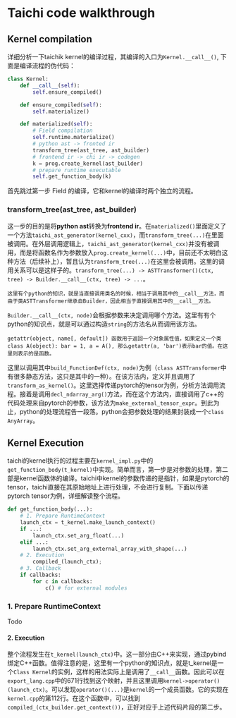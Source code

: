 # Taichi code walkthrough

## Kernel compilation
详细分析一下taichik kernel的编译过程，其编译的入口为```Kernel.__call__()```, 下面是编译流程的伪代码：
```python
class Kernel:
    def __call__(self):
        self.ensure_compiled()

    def ensure_compiled(self):
        self.materialize()

    def materialized(self):
        # Field compilation
        self.runtime.materialize()
        # python ast -> fronted ir
        transform_tree(ast_tree, ast_builder)
        # frontend ir -> chi ir -> codegen
        k = prog.create_kernel(ast_builder)
        # prepare runtime executable
        self.get_function_body(k)
```
首先跳过第一步 Field 的编译，它和kernel的编译时两个独立的流程。
### transform_tree(ast_tree, ast_builder)
这一步的目的是将**python ast**转换为**frontend ir**。在```materialized()```里面定义了一个方法```taichi_ast_generator(kernel_cxx)```，而```transform_tree(...)```在里面被调用。在外层调用逻辑上，```taichi_ast_generator(kernel_cxx)```并没有被调用，而是将函数名作为参数放入```prog.create_kernel(...)```中，目前还不太明白这种方法（后续补上），暂且认为```transform_tree(...)```在这里会被调用。这里的调用关系可以是这样子的。```transform_tree(...) -> ASTTransformer()(ctx, tree) -> Builder.__call__(ctx, tree) -> ...```。

    这里有个python的知识，就是当直接调用类名的时候，相当于调用其中的__call__方法，而由于类ASTTransformer继承自Builder，因此相当于直接调用其中的__call__方法。

```Builder.__call__(ctx, node)```会根据参数来决定调用哪个方法。这里有有个python的知识点，就是可以通过构造```string```的方法名从而调用该方法。

    getattr(object, name[, default]) 函数用于返回一个对象属性值，如果定义一个类class A(object): bar = 1, a = A(), 那么getattr(a, 'bar')表示bar的值。在这里则表示的是函数。

这里以调用其中```build_FunctionDef(ctx, node)```为例（```class ASTTransformer```中有很多静态方法，这只是其中的一种）。在该方法内，定义并且调用了```transform_as_kernel()```。这里选择传递pytorch的tensor为例，分析方法调用流程。接着是调用```decl_ndarray_arg()```方法，而在这个方法内，直接调用了c++的代码处理来自pytorch的参数，该方法为```make_external_tensor_expr```。到此为止，python的处理流程告一段落。python会把参数处理的结果封装成一个```class AnyArray```。



## Kernel Execution
taichi的kernel执行的过程主要在```kernel_impl.py```中的```get_function_body(t_kernel)```中实现。简单而言，第一步是对参数的处理，第二部是kernel函数体的编译。taichi中kernel的参数传递的是指针，如果是pytorch的tensor，taichi直接在其原始地址上进行处理，不会进行复制。下面以传递pytorch tensor为例，详细解读整个流程。


```python
def get_function_body(...):
    # 1. Prepare RuntimeContext
    launch_ctx = t_kernel.make_launch_context()
    if ...:
        launch_ctx.set_arg_float(...)
    elif ...:
        launch_ctx.set_arg_external_array_with_shape(...)
    # 2. Execution
        compiled_(launch_ctx);
    # 3. Callback
    if callbacks:
        for c in callbacks:
            c() # for external modules
```
### 1. Prepare RuntimeContext
Todo
#### 2. Execution
整个流程发生在```t_kernel(launch_ctx)```中。这一部分由C++来实现，通过pybind绑定C++函数。值得注意的是，这里有一个python的知识点，就是t_kernel是一个```Class Kernel```的实例，这样的用法实际上是调用了```__call__```函数。因此可以在```export_lang.cpp```中的671行找到这个映射，并且这里调用```kernel->operator()(launch_ctx)```。可以发现```operator()(...)```是```kernel```的一个成员函数。它的实现在```kernel.cpp```的第112行。在这个函数中，可以找到```compiled_(ctx_builder.get_context())```，正好对应于上述代码片段的第二步。